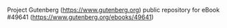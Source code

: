 Project Gutenberg (https://www.gutenberg.org) public repository for eBook #49641 (https://www.gutenberg.org/ebooks/49641)
